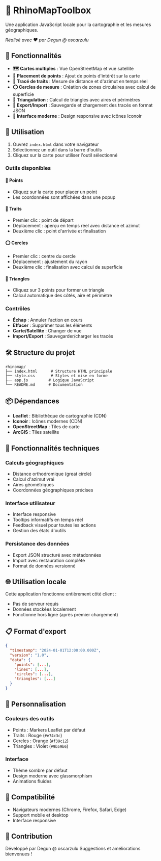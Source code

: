 # 🦏 RhinoMapToolbox

Une application JavaScript locale pour la cartographie et les mesures géographiques.

*Réalisé avec ❤️ par Degun @ oscarzulu*

## 🌟 Fonctionnalités

- **🗺️ Cartes multiples** : Vue OpenStreetMap et vue satellite
- **📍 Placement de points** : Ajout de points d'intérêt sur la carte
- **📏 Tracé de traits** : Mesure de distance et d'azimut en temps réel
- **⭕ Cercles de mesure** : Création de zones circulaires avec calcul de superficie
- **🔺 Triangulation** : Calcul de triangles avec aires et périmètres
- **💾 Export/Import** : Sauvegarde et chargement des tracés en format JSON
- **📱 Interface moderne** : Design responsive avec icônes Iconoir

## 🚀 Utilisation

1. Ouvrez `index.html` dans votre navigateur
2. Sélectionnez un outil dans la barre d'outils
3. Cliquez sur la carte pour utiliser l'outil sélectionné

### Outils disponibles

#### 📍 Points
- Cliquez sur la carte pour placer un point
- Les coordonnées sont affichées dans une popup

#### 📏 Traits
- Premier clic : point de départ
- Déplacement : aperçu en temps réel avec distance et azimut
- Deuxième clic : point d'arrivée et finalisation

#### ⭕ Cercles
- Premier clic : centre du cercle
- Déplacement : ajustement du rayon
- Deuxième clic : finalisation avec calcul de superficie

#### 🔺 Triangles
- Cliquez sur 3 points pour former un triangle
- Calcul automatique des côtés, aire et périmètre

### Contrôles

- **Échap** : Annuler l'action en cours
- **Effacer** : Supprimer tous les éléments
- **Carte/Satellite** : Changer de vue
- **Import/Export** : Sauvegarder/charger les tracés

## 🛠️ Structure du projet

```
rhinomap/
├── index.html      # Structure HTML principale
├── style.css       # Styles et mise en forme
├── app.js         # Logique JavaScript
└── README.md      # Documentation
```

## 📦 Dépendances

- **Leaflet** : Bibliothèque de cartographie (CDN)
- **Iconoir** : Icônes modernes (CDN)
- **OpenStreetMap** : Tiles de carte
- **ArcGIS** : Tiles satellite

## 🎯 Fonctionnalités techniques

### Calculs géographiques
- Distance orthodromique (great circle)
- Calcul d'azimut vrai
- Aires géométriques
- Coordonnées géographiques précises

### Interface utilisateur
- Interface responsive
- Tooltips informatifs en temps réel
- Feedback visuel pour toutes les actions
- Gestion des états d'outils

### Persistance des données
- Export JSON structuré avec métadonnées
- Import avec restauration complète
- Format de données versionné

## 🌐 Utilisation locale

Cette application fonctionne entièrement côté client :
- Pas de serveur requis
- Données stockées localement
- Fonctionne hors ligne (après premier chargement)

## 📋 Format d'export

```json
{
  "timestamp": "2024-01-01T12:00:00.000Z",
  "version": "1.0",
  "data": {
    "points": [...],
    "lines": [...],
    "circles": [...],
    "triangles": [...]
  }
}
```

## 🎨 Personnalisation

### Couleurs des outils
- Points : Markers Leaflet par défaut
- Traits : Rouge (`#e74c3c`)
- Cercles : Orange (`#f39c12`)
- Triangles : Violet (`#9b59b6`)

### Interface
- Thème sombre par défaut
- Design moderne avec glassmorphism
- Animations fluides

## 📱 Compatibilité

- Navigateurs modernes (Chrome, Firefox, Safari, Edge)
- Support mobile et desktop
- Interface responsive

## 🤝 Contribution

Développé par Degun @ oscarzulu
Suggestions et améliorations bienvenues !